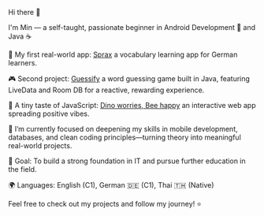 Hi there 👋

I'm Min — a self-taught, passionate beginner in Android Development 📱 and Java ☕


🔭 My first real-world app: [Sprax](https://github.com/SupaMinovative/Sprax) a vocabulary learning app for German learners.

🎮 Second project: [Guessify](https://github.com/SupaMinovative/Guessify) a word guessing game built in Java, featuring LiveData and Room DB for a reactive, rewarding experience.

💚 A tiny taste of JavaScript: [Dino worries, Bee happy](https://github.com/SupaMinovative/dino-worries-bee-happy) an interactive web app spreading positive vibes.


🌱 I’m currently focused on deepening my skills in mobile development, databases, and clean coding principles—turning theory into meaningful real-world projects.

🎯 Goal: To build a strong foundation in IT and pursue further education in the field.

🌍 Languages: English (C1), German 🇩🇪 (C1), Thai 🇹🇭 (Native)


Feel free to check out my projects and follow my journey! ⭐
